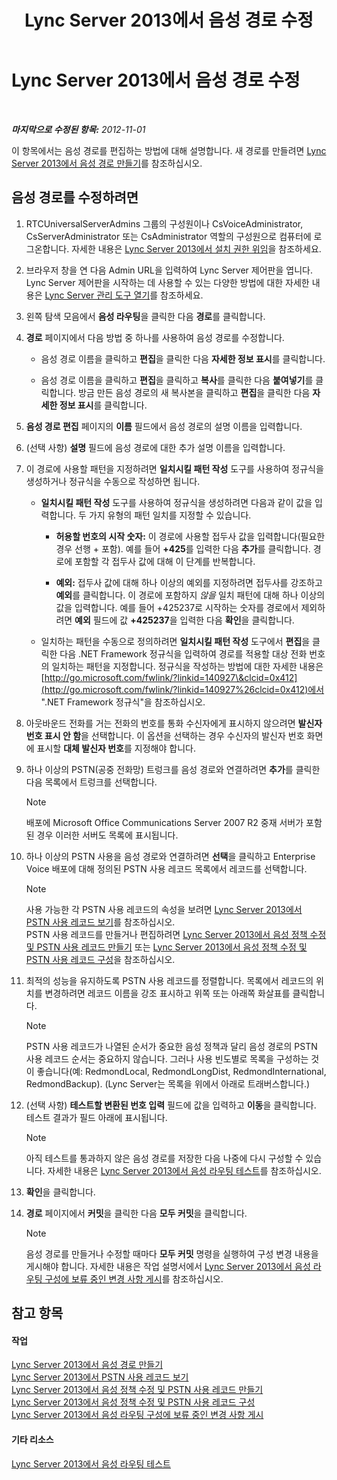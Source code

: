﻿---
title: Lync Server 2013에서 음성 경로 수정
TOCTitle: Lync Server 2013에서 음성 경로 수정
ms:assetid: afc562cc-8807-489b-8850-dbbe1c1ab9f5
ms:mtpsurl: https://technet.microsoft.com/ko-kr/library/Gg412838(v=OCS.15)
ms:contentKeyID: 49304734
ms.date: 08/24/2015
mtps_version: v=OCS.15
ms.translationtype: HT
---

# Lync Server 2013에서 음성 경로 수정

 

_**마지막으로 수정된 항목:** 2012-11-01_

이 항목에서는 음성 경로를 편집하는 방법에 대해 설명합니다. 새 경로를 만들려면 [Lync Server 2013에서 음성 경로 만들기](lync-server-2013-create-a-voice-route.md)를 참조하십시오.

## 음성 경로를 수정하려면

1.  RTCUniversalServerAdmins 그룹의 구성원이나 CsVoiceAdministrator, CsServerAdministrator 또는 CsAdministrator 역할의 구성원으로 컴퓨터에 로그온합니다. 자세한 내용은 [Lync Server 2013에서 설치 권한 위임](lync-server-2013-delegate-setup-permissions.md)을 참조하세요.

2.  브라우저 창을 연 다음 Admin URL을 입력하여 Lync Server 제어판을 엽니다. Lync Server 제어판을 시작하는 데 사용할 수 있는 다양한 방법에 대한 자세한 내용은 [Lync Server 관리 도구 열기](lync-server-2013-open-lync-server-administrative-tools.md)를 참조하세요.

3.  왼쪽 탐색 모음에서 **음성 라우팅**을 클릭한 다음 **경로**를 클릭합니다.

4.  **경로** 페이지에서 다음 방법 중 하나를 사용하여 음성 경로를 수정합니다.
    
      - 음성 경로 이름을 클릭하고 **편집**을 클릭한 다음 **자세한 정보 표시**를 클릭합니다.
    
      - 음성 경로 이름을 클릭하고 **편집**을 클릭하고 **복사**를 클릭한 다음 **붙여넣기**를 클릭합니다. 방금 만든 음성 경로의 새 복사본을 클릭하고 **편집**을 클릭한 다음 **자세한 정보 표시**를 클릭합니다.

5.  **음성 경로 편집** 페이지의 **이름** 필드에서 음성 경로의 설명 이름을 입력합니다.

6.  (선택 사항) **설명** 필드에 음성 경로에 대한 추가 설명 이름을 입력합니다.

7.  이 경로에 사용할 패턴을 지정하려면 **일치시킬 패턴 작성** 도구를 사용하여 정규식을 생성하거나 정규식을 수동으로 작성하면 됩니다.
    
      - **일치시킬 패턴 작성** 도구를 사용하여 정규식을 생성하려면 다음과 같이 값을 입력합니다. 두 가지 유형의 패턴 일치를 지정할 수 있습니다.
        
          - **허용할 번호의 시작 숫자:** 이 경로에 사용할 접두사 값을 입력합니다(필요한 경우 선행 + 포함). 예를 들어 **+425**를 입력한 다음 **추가**를 클릭합니다. 경로에 포함할 각 접두사 값에 대해 이 단계를 반복합니다.
        
          - **예외:** 접두사 값에 대해 하나 이상의 예외를 지정하려면 접두사를 강조하고 **예외**를 클릭합니다. 이 경로에 포함하지 *않을* 일치 패턴에 대해 하나 이상의 값을 입력합니다. 예를 들어 +425237로 시작하는 숫자를 경로에서 제외하려면 **예외** 필드에 값 **+425237**을 입력한 다음 **확인**을 클릭합니다.
    
      - 일치하는 패턴을 수동으로 정의하려면 **일치시킬 패턴 작성** 도구에서 **편집**을 클릭한 다음 .NET Framework 정규식을 입력하여 경로를 적용할 대상 전화 번호의 일치하는 패턴을 지정합니다. 정규식을 작성하는 방법에 대한 자세한 내용은 [http://go.microsoft.com/fwlink/?linkid=140927\&clcid=0x412](http://go.microsoft.com/fwlink/?linkid=140927%26clcid=0x412)에서 ".NET Framework 정규식"을 참조하십시오.

8.  아웃바운드 전화를 거는 전화의 번호를 통화 수신자에게 표시하지 않으려면 **발신자 번호 표시 안 함**을 선택합니다. 이 옵션을 선택하는 경우 수신자의 발신자 번호 화면에 표시할 **대체 발신자 번호**를 지정해야 합니다.

9.  하나 이상의 PSTN(공중 전화망) 트렁크를 음성 경로와 연결하려면 **추가**를 클릭한 다음 목록에서 트렁크를 선택합니다.
    

    > [!NOTE]
    > 배포에 Microsoft Office Communications Server 2007 R2 중재 서버가 포함된 경우 이러한 서버도 목록에 표시됩니다.



10. 하나 이상의 PSTN 사용을 음성 경로와 연결하려면 **선택**을 클릭하고 Enterprise Voice 배포에 대해 정의된 PSTN 사용 레코드 목록에서 레코드를 선택합니다.
    

    > [!NOTE]
    > 사용 가능한 각 PSTN 사용 레코드의 속성을 보려면 <A href="lync-server-2013-view-pstn-usage-records.md">Lync Server 2013에서 PSTN 사용 레코드 보기</A>를 참조하십시오.<BR>PSTN 사용 레코드를 만들거나 편집하려면 <A href="lync-server-2013-create-a-voice-policy-and-configure-pstn-usage-records.md">Lync Server 2013에서 음성 정책 수정 및 PSTN 사용 레코드 만들기</A> 또는 <A href="lync-server-2013-modify-a-voice-policy-and-configure-pstn-usage-records.md">Lync Server 2013에서 음성 정책 수정 및 PSTN 사용 레코드 구성</A>을 참조하십시오.



11. 최적의 성능을 유지하도록 PSTN 사용 레코드를 정렬합니다. 목록에서 레코드의 위치를 변경하려면 레코드 이름을 강조 표시하고 위쪽 또는 아래쪽 화살표를 클릭합니다.
    

    > [!NOTE]
    > PSTN 사용 레코드가 나열된 순서가 중요한 음성 정책과 달리 음성 경로의 PSTN 사용 레코드 순서는 중요하지 않습니다. 그러나 사용 빈도별로 목록을 구성하는 것이 좋습니다(예: RedmondLocal, RedmondLongDist, RedmondInternational, RedmondBackup). (Lync Server는 목록을 위에서 아래로 트래버스합니다.)



12. (선택 사항) **테스트할 변환된 번호 입력** 필드에 값을 입력하고 **이동**을 클릭합니다. 테스트 결과가 필드 아래에 표시됩니다.
    

    > [!NOTE]
    > 아직 테스트를 통과하지 않은 음성 경로를 저장한 다음 나중에 다시 구성할 수 있습니다. 자세한 내용은 <A href="lync-server-2013-test-voice-routing.md">Lync Server 2013에서 음성 라우팅 테스트</A>를 참조하십시오.



13. **확인**을 클릭합니다.

14. **경로** 페이지에서 **커밋**을 클릭한 다음 **모두 커밋**을 클릭합니다.
    

    > [!NOTE]
    > 음성 경로를 만들거나 수정할 때마다 <STRONG>모두 커밋</STRONG> 명령을 실행하여 구성 변경 내용을 게시해야 합니다. 자세한 내용은 작업 설명서에서 <A href="lync-server-2013-publish-pending-changes-to-the-voice-routing-configuration.md">Lync Server 2013에서 음성 라우팅 구성에 보류 중인 변경 사항 게시</A>를 참조하십시오.



## 참고 항목

#### 작업

[Lync Server 2013에서 음성 경로 만들기](lync-server-2013-create-a-voice-route.md)  
[Lync Server 2013에서 PSTN 사용 레코드 보기](lync-server-2013-view-pstn-usage-records.md)  
[Lync Server 2013에서 음성 정책 수정 및 PSTN 사용 레코드 만들기](lync-server-2013-create-a-voice-policy-and-configure-pstn-usage-records.md)  
[Lync Server 2013에서 음성 정책 수정 및 PSTN 사용 레코드 구성](lync-server-2013-modify-a-voice-policy-and-configure-pstn-usage-records.md)  
[Lync Server 2013에서 음성 라우팅 구성에 보류 중인 변경 사항 게시](lync-server-2013-publish-pending-changes-to-the-voice-routing-configuration.md)  

#### 기타 리소스

[Lync Server 2013에서 음성 라우팅 테스트](lync-server-2013-test-voice-routing.md)


